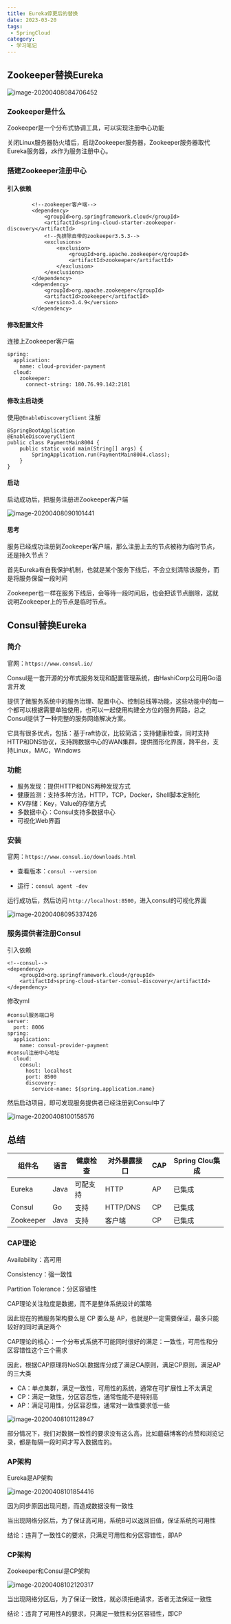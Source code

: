 ```yaml
---
title: Eureka停更后的替换
date: 2023-03-20
tags:
 - SpringCloud
category:
 - 学习笔记
---
```

## Zookeeper替换Eureka

![image-20200408084706452](./images/image-20200408084706452.png)

### Zookeeper是什么

Zookeeper是一个分布式协调工具，可以实现注册中心功能

关闭Linux服务器防火墙后，启动Zookeeper服务器，Zookeeper服务器取代Eureka服务器，zk作为服务注册中心。

### 搭建Zookeeper注册中心

#### 引入依赖

```
        <!--zookeeper客户端-->
        <dependency>
            <groupId>org.springframework.cloud</groupId>
            <artifactId>spring-cloud-starter-zookeeper-discovery</artifactId>
            <!--先排除自带的zookeeper3.5.3-->
            <exclusions>
                <exclusion>
                    <groupId>org.apache.zookeeper</groupId>
                    <artifactId>zookeeper</artifactId>
                </exclusion>
            </exclusions>
        </dependency>
        <dependency>
            <groupId>org.apache.zookeeper</groupId>
            <artifactId>zookeeper</artifactId>
            <version>3.4.9</version>
        </dependency>
```

#### 修改配置文件

连接上Zookeeper客户端

```
spring:
  application:
    name: cloud-provider-payment
  cloud:
    zookeeper:
      connect-string: 180.76.99.142:2181
```

#### 修改主启动类

使用`@EnableDiscoveryClient` 注解

```
@SpringBootApplication
@EnableDiscoveryClient
public class PaymentMain8004 {
    public static void main(String[] args) {
        SpringApplication.run(PaymentMain8004.class);
    }
}
```

#### 启动

启动成功后，把服务注册进Zookeeper客户端

![image-20200408090101441](./images/image-20200408090101441.png)

#### 思考

服务已经成功注册到Zookeeper客户端，那么注册上去的节点被称为临时节点，还是持久节点？

首先Eureka有自我保护机制，也就是某个服务下线后，不会立刻清除该服务，而是将服务保留一段时间

Zookeeper也一样在服务下线后，会等待一段时间后，也会把该节点删除，这就说明Zookeeper上的节点是临时节点。



## Consul替换Eureka

### 简介

官网：`https://www.consul.io/`

Consul是一套开源的分布式服务发现和配置管理系统，由HashiCorp公司用Go语言开发

提供了微服务系统中的服务治理、配置中心、控制总线等功能，这些功能中的每一个都可以根据需要单独使用，也可以一起使用构建全方位的服务网路，总之Consul提供了一种完整的服务网络解决方案。

它具有很多优点，包括：基于raft协议，比较简洁；支持健康检查，同时支持HTTP和DNS协议，支持跨数据中心的WAN集群，提供图形化界面，跨平台，支持Linux，MAC，Windows

### 功能

- 服务发现：提供HTTP和DNS两种发现方式
- 健康监测：支持多种方法，HTTP，TCP，Docker，Shell脚本定制化
- KV存储：Key，Value的存储方式
- 多数据中心：Consul支持多数据中心
- 可视化Web界面

### 安装

官网：`https://www.consul.io/downloads.html`

- 查看版本：`consul --version`

- 运行：`consul agent -dev`

运行成功后，然后访问 `http://localhost:8500`，进入consul的可视化界面

![image-20200408095337426](./images/image-20200408095337426.png)

### 服务提供者注册Consul

引入依赖

```
<!--consul-->
<dependency>
    <groupId>org.springframework.cloud</groupId>
    <artifactId>spring-cloud-starter-consul-discovery</artifactId>
</dependency>
```

修改yml

```
#consul服务端口号
server:
  port: 8006
spring:
  application:
    name: consul-provider-payment
#consul注册中心地址
  cloud:
    consul:
      host: localhost
      port: 8500
      discovery:
        service-name: ${spring.application.name}
```

然后启动项目，即可发现服务提供者已经注册到Consul中了

![image-20200408100158576](./images/image-20200408100158576.png)



## 总结

| 组件名    | 语言 | 健康检查 | 对外暴露接口 | CAP  | Spring Clou集成 |
| --------- | ---- | -------- | ------------ | ---- | --------------- |
| Eureka    | Java | 可配支持 | HTTP         | AP   | 已集成          |
| Consul    | Go   | 支持     | HTTP/DNS     | CP   | 已集成          |
| Zookeeper | Java | 支持     | 客户端       | CP   | 已集成          |

### CAP理论

Availability：高可用

Consistency：强一致性

Partition Tolerance：分区容错性

CAP理论关注粒度是数据，而不是整体系统设计的策略

因此现在的微服务架构要么是 CP 要么是 AP，也就是P一定需要保证，最多只能较好的同时满足两个

CAP理论的核心：一个分布式系统不可能同时很好的满足：一致性，可用性和分区容错性这个三个需求

因此，根据CAP原理将NoSQL数据库分成了满足CA原则，满足CP原则，满足AP的三大类

- CA：单点集群，满足一致性，可用性的系统，通常在可扩展性上不太满足
- CP：满足一致性，分区容忍性，通常性能不是特别高
- AP：满足可用性，分区容忍性，通常对一致性要求低一些

![image-20200408101128947](./images/image-20200408101128947.png)



部分情况下，我们对数据一致性的要求没有这么高，比如蘑菇博客的点赞和浏览记录，都是每隔一段时间才写入数据库的。

### AP架构

Eureka是AP架构

![image-20200408101854416](./images/image-20200408101854416.png)

因为同步原因出现问题，而造成数据没有一致性

当出现网络分区后，为了保证高可用，系统B可以返回旧值，保证系统的可用性

结论：违背了一致性C的要求，只满足可用性和分区容错性，即AP

### CP架构

Zookeeper和Consul是CP架构

![image-20200408102120317](./images/image-20200408102120317.png)

当出现网络分区后，为了保证一致性，就必须拒绝请求，否者无法保证一致性

结论：违背了可用性A的要求，只满足一致性和分区容错性，即CP
